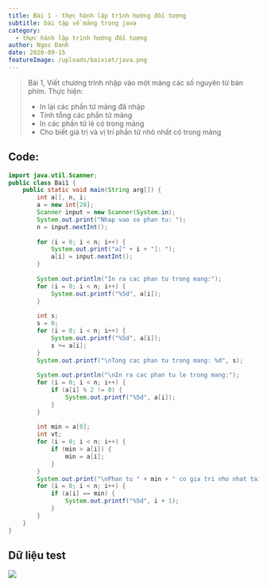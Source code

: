 ```yaml
---
title: Bài 1 - thực hành lập trình hướng đối tượng
subtitle: bài tập về mảng trong java
category:
  - thực hành lập trình hướng đối tượng
author: Ngọc Danh
date: 2020-09-15
featureImage: /uploads/baiviet/java.png
---
```


>Bài 1, Viết chương trình nhập vào một mảng các số nguyên từ bàn phím. Thực hiện:
>- In lại các phần tử mảng đã nhập
>- Tính tổng các phần tử mảng
>- In các phần tử lẻ có trong mảng
>- Cho biết giá trị và vị trí phần tử nhỏ nhất có trong mảng

## Code:

```java
import java.util.Scanner;
public class Bai1 {
    public static void main(String arg[]) {
        int a[], n, i;
        a = new int[20];
        Scanner input = new Scanner(System.in);
        System.out.print("Nhap vao so phan tu: ");
        n = input.nextInt();
    
        for (i = 0; i < n; i++) {
            System.out.print("a[" + i + "]: ");
            a[i] = input.nextInt();
        }
    
        System.out.println("In ra cac phan tu trong mang:");
        for (i = 0; i < n; i++) {
            System.out.printf("%5d", a[i]);
        }
     
        int s;
        s = 0;
        for (i = 0; i < n; i++) {
            System.out.printf("%5d", a[i]);
            s += a[i];
        }
        System.out.printf("\nTong cac phan tu trong mang: %d", s);
        
        System.out.println("\nIn ra cac phan tu le trong mang:");
        for (i = 0; i < n; i++) {
            if (a[i] % 2 != 0) {
                System.out.printf("%5d", a[i]);
            }
        }
    
        int min = a[0];
        int vt;
        for (i = 0; i < n; i++) {
            if (min > a[i]) {
                min = a[i];
            }
        }
        System.out.print("\nPhan tu " + min + " co gia tri nho nhat tai vi tri: ");
        for (i = 0; i < n; i++) {
            if (a[i] == min) {
                System.out.printf("%5d", i + 1);
            }
        }
    }
}
```

## Dữ liệu test

![](https://1.bp.blogspot.com/-NaWKVdL6sno/XhXbWsTCdiI/AAAAAAAAbs0/e4tQUwcJ_f4piZCqii-7etEI2Qvbh7MhQCLcBGAsYHQ/s1600/2020-01-08_203806.png)